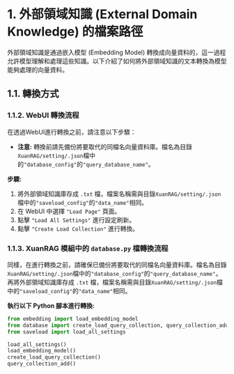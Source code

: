 # 1. 外部領域知識 (External Domain Knowledge) 的檔案路徑
外部領域知識是通過嵌入模型 (Embedding Model) 轉換成向量資料的，這一過程允許模型理解和處理這些知識。以下介紹了如何將外部領域知識的文本轉換為模型能夠處理的向量資料。


## 1.1. 轉換方式
### 1.1.2. WebUI 轉換流程
在透過WebUI進行轉換之前，請注意以下步驟：
- **注意:** 轉換前請先備份將要取代的同檔名向量資料庫。檔名為目錄`XuanRAG/setting/.json`檔中的`"database_config"`的`"query_database_name"`。

**步驟:**
1. 將外部領域知識庫存成 `.txt` 檔，檔案名稱需與目錄`XuanRAG/setting/.json`檔中的`"saveload_config"`的`"data_name"`相同。
2. 在 WebUI 中選擇 `"Load Page"` 頁面。
3. 點擊 `"Load All Settings"` 進行設定刷新。
4. 點擊 `"Create Load Collection"` 進行轉換。

### 1.1.3. XuanRAG 模組中的 `database.py` 檔轉換流程
同樣，在進行轉換之前，請確保已備份將要取代的同檔名向量資料庫。檔名為目錄`XuanRAG/setting/.json`檔中的`"database_config"`的`"query_database_name"`。
再將外部領域知識庫存成 `.txt` 檔，檔案名稱需與目錄`XuanRAG/setting/.json`檔中的`"saveload_config"`的`"data_name"`相同。

**執行以下 Python 腳本進行轉換:**
```python
from embedding import load_embedding_model
from database import create_load_query_collection, query_collection_add
from saveload import load_all_settings

load_all_settings()
load_embedding_model()
create_load_query_collection()
query_collection_add()
```
